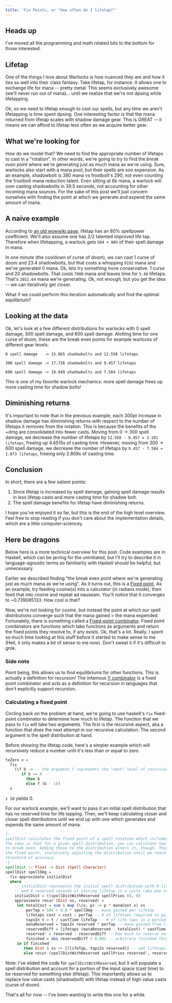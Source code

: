```yaml
---
title: 'Fix Points, or "How often do I lifetap?"'
---
```


## Heads up
I've moved all the programming and math related bits to the bottom for those interested.

## Lifetap
One of the things I love about Warlocks is how nuanced they are and how it ties so well into their class fantasy. Take lifetap, for instance. It allows one to exchange life for mana -- pretty metal. This seems exclusively awesome (we'll never run out of mana)... until we realize that we're not dpsing while lifetapping.

Ok, so we need to lifetap enough to cast our spells, but any time we aren't lifetapping is time spent dpsing. One interesting factor is that the mana returned from lifetap scales with shadow damage gear. This is GREAT -- it means we can afford to lifetap less often as we acquire better gear.

## What we're looking for
How do we model that? We need to find the appropriate number of lifetaps to cast in a "rotation". In other words, we're going to try to find the _break even point_ where we're generating just as much mana as we're using. Sure, warlocks also start with a mana pool, but their spells are soo expensive. As an example, shadowbolt is 380 mana vs frostbolt's 290, not even counting the frostbolt mana reduction talent. Even sitting at 6k mana, a warlock will oom casting shadowbolts in 39.5 seconds, not accounting for other incoming mana sources. For the sake of this post we'll just concern ourselves with finding the point at which we generate and expend the same amount of mana.

## A naive example
According to [an old wowwiki page](https://wowwiki.fandom.com/wiki/Spell_power_coefficient?oldid=1721745), lifetap has an 80% spellpower coefficient. We'll also assume one has 2/2 talented improved life tap. Therefore when lifetapping, a warlock gets `504 + 80%` of their spell damage in mana.

In one minute (the cooldown of curse of doom), we can cast 1 curse of doom and 23.4 shadowbolts, but that costs a whopping `9192` mana and we've generated 0 mana. Ok, lets try something more conservative. 1 curse and 20 shadowbolts. That costs `7900` mana and leaves time for `5.66` lifetaps. That's  `2852.64` mana we're generating. Ok, not enough, but you get the idea -- we can iteratively get closer.

What if we could perform this iteration automatically and find the optimal equilibrium?

## Looking at the data
Ok, let's look at a few different distributions for warlocks with 0 spell damage, 300 spell damage, and 600 spell damage. Alotting time for one curse of doom, these are the break even points for example warlocks of different gear levels:
```
0 spell damage   -> 15.865 shadowbolts and 12.558 lifetaps

300 spell damage -> 17.726 shadowbolts and 9.457 lifetaps

600 spell damage -> 18.849 shadowbolts and 7.584 lifetaps
```

This is one of my favorite warlock mechanics: more spell damage frees up more casting time for shadow bolts!

## Diminishing returns
It's important to note that in the previous example, each 300pt increase in shadow damage has diminishing returns with respect to the number of lifetaps it removes from the rotation. This is because the benefits of the +dmg are consolidated into fewer casts. Moving from 0 -> 300 spell damage, we decrease the number of lifetaps by `12.558 - 9.457 = 3.101 lifetaps`, freeing up 4.6515s of casting time. However, moving from 300 -> 600 spell damage, we decrease the number of lifetaps by `9.457 - 7.584 = 1.873 lifetaps`, freeing only 2.809s of casting time.

## Conclusion

In short, there are a few salient points:
1) Since lifetap is increased by spell damage, gaining spell damage results in less lifetap casts and more casting time for shadow bolt.
2) The spell damage benefits for lifetap have diminishing returns.

I hope you've enjoyed it so far, but this is the end of the high level overview. Feel free to stop reading if you don't care about the implementation details, which are a little computer-sciencey.

## Here be dragons
Below here is a more technical overview for this post. Code examples are in Haskell, which can be jarring for the uninitiated, but I'll try to describe it in language-agnostic terms so familiarity with Haskell should be helpful, but unnecessary.

Earlier we described finding "the break even point where we're generating just as much mana as we're using". As it turns out, this is a [Fixed point](https://en.wikipedia.org/wiki/Fixed_point_(mathematics)). As an example, try feeding cosine(x) into a calculator (in radians mode), then feed that into cosine and repeat ad nauseam. You'll notice that it converges to ~0.739085133. How cool is that?

Now, we're not looking for cosine, but instead the point at which our spell distributions converge such that the mana gained = the mana expended. Fortunately, there is something called a [Fixed-point combinator](https://en.wikipedia.org/wiki/Fixed-point_combinator). Fixed point combinators are functions which take functions as arguments and return the fixed points they resolve to, if any exists. Ok, that's a lot. Really. I spent so much time looking at this stuff before it started to make sense to me (Hell, it only makes a bit of sense to me now). Don't sweat it if it's difficult to grok.

### Side note
Point being, this allows us to find equilibriums for other functions. This is actually a definition for recursion! The infamous [Y combinator](https://en.wikipedia.org/wiki/Fixed-point_combinator#Y_combinator) is a fixed point combinator and acts as a definition for recursion in languages that don't explicitly support recursion.

### Calculating a fixed point
Circling back on the problem at hand, we're going to use haskell's `fix` fixed-point combinator to determine how much to lifetap. The function that we pass to `fix` will take two arguments. The first is the recursive aspect, aka a function that does the next attempt in our recursive calculation. The second argument is the spell distribution at hand.

Before showing the lifetap code, here's a simpler example which will recursively reduce a number until it's less than or equal to zero.
```haskell
toZero x =
  fix
    (\f b -> -- the argument f represents the "next" level of recursion and the argument b is the value we're currently testing
       if b <= 0
         then b
         else f (b - 1))
  x
```
`z 10` yields 0.

For our warlock example, we'll want to pass it an initial spell distribution that has no reserved time for life tapping. Then, we'll keep calculating closer and closer spell distributions until we end up with one which generates and expends the same amount of mana.
```haskell
{-
spellDist calculates the fixed point of a spell rotation which includes lifetaps.
The idea is that for a given spell distribution, you can calculate how many lifetaps are required
to break even. Adding those to the distribution alters it, though. Thus, we use fix to calculate
the fixed point, iteratively adjusting the distribution until we reach an acceptable
threshold of accuracy.
-}
spellDist :: Float -> Dist (Spell Character)
spellDist spellDmg =
  fix approximate initialDist
  where
    -- initialDist represents the initial spell distribution with 0 lifetaps
    -- and 0 reserved seconds of casting lifetap in a cycle (aka one curse of doom duration)
    initialDist = ((spellDistWithReserved spellPrios 0), 0)
    approximate recur (Dist xs, reserved) =
     let totalCost = sum $ map (\(x, p) -> p * manaCost x) xs
         perTap = 504 + 0.8 * spellDmg -- mana gained per lifetap
         lifetaps cost = cost / perTap -- # of lifetaps required to gain x mana
         tapsIn t = t / castTime lifeTap -- # of life taps in a period t
         manaReserved = tapsIn reserved * perTap -- mana gained from lifetapping w/ reserved time
         reservedDiff = lifetaps (manaReserved - totalCost) * castTime lifeTap -- num lifetaps to add/subtract to hit new distribution
         reserved' = reserved - reservedDiff -- how much to reserve next attempt
         finished = abs reservedDiff < 0.001 -- arbitrary finished threshold
     in if finished
        then Dist $ xs ++ [(lifeTap, tapsIn reserved)] -- add lifetaps into reserved space
        else recur (spellDistWithReserved spellPrios reserved', reserved')

```

Note: I've elided the code for `spellDistWithReserved`, but it will populate a spell distribution and account for a portion of the input space (cast time) to be reserved for something else (lifetap). This importantly allows us to replace low value casts (shadowbolt) with lifetap instead of high value casts (curse of doom).

That's all for now -- I've been wanting to write this one for a while.
